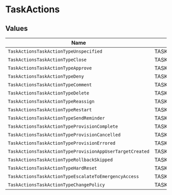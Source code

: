 # TaskActions


## Values

| Name                                                     | Value                                                    |
| -------------------------------------------------------- | -------------------------------------------------------- |
| `TaskActionsTaskActionTypeUnspecified`                   | TASK_ACTION_TYPE_UNSPECIFIED                             |
| `TaskActionsTaskActionTypeClose`                         | TASK_ACTION_TYPE_CLOSE                                   |
| `TaskActionsTaskActionTypeApprove`                       | TASK_ACTION_TYPE_APPROVE                                 |
| `TaskActionsTaskActionTypeDeny`                          | TASK_ACTION_TYPE_DENY                                    |
| `TaskActionsTaskActionTypeComment`                       | TASK_ACTION_TYPE_COMMENT                                 |
| `TaskActionsTaskActionTypeDelete`                        | TASK_ACTION_TYPE_DELETE                                  |
| `TaskActionsTaskActionTypeReassign`                      | TASK_ACTION_TYPE_REASSIGN                                |
| `TaskActionsTaskActionTypeRestart`                       | TASK_ACTION_TYPE_RESTART                                 |
| `TaskActionsTaskActionTypeSendReminder`                  | TASK_ACTION_TYPE_SEND_REMINDER                           |
| `TaskActionsTaskActionTypeProvisionComplete`             | TASK_ACTION_TYPE_PROVISION_COMPLETE                      |
| `TaskActionsTaskActionTypeProvisionCancelled`            | TASK_ACTION_TYPE_PROVISION_CANCELLED                     |
| `TaskActionsTaskActionTypeProvisionErrored`              | TASK_ACTION_TYPE_PROVISION_ERRORED                       |
| `TaskActionsTaskActionTypeProvisionAppUserTargetCreated` | TASK_ACTION_TYPE_PROVISION_APP_USER_TARGET_CREATED       |
| `TaskActionsTaskActionTypeRollbackSkipped`               | TASK_ACTION_TYPE_ROLLBACK_SKIPPED                        |
| `TaskActionsTaskActionTypeHardReset`                     | TASK_ACTION_TYPE_HARD_RESET                              |
| `TaskActionsTaskActionTypeEscalateToEmergencyAccess`     | TASK_ACTION_TYPE_ESCALATE_TO_EMERGENCY_ACCESS            |
| `TaskActionsTaskActionTypeChangePolicy`                  | TASK_ACTION_TYPE_CHANGE_POLICY                           |